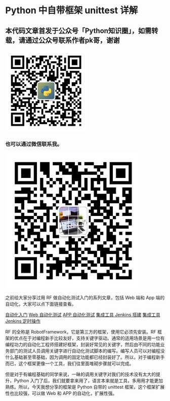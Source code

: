 # Python 中自带框架 unittest 详解

## 本代码文章首发于公众号「Python知识圈」，如需转载，请通过公众号联系作者pk哥，谢谢

![公众号](https://github.com/Brucepk/pk.github.io/blob/master/gzh.jpg)

### 也可以通过微信联系我。

![微信](https://github.com/Brucepk/pk.github.io/blob/master/pkwx.jpg)

之前给大家分享过用 RF 做自动化测试入门的系列文章，包括 Web 端和 App 端的自动化，大家可以点下面链接查看。

[自动化入门](https://mp.weixin.qq.com/s?__biz=MzU4NjUxMDk5Mg==&mid=2247484684&idx=1&sn=96d20a638faefa928d581e4e4609d781&chksm=fdfb62f3ca8cebe5fac62fc74f4a9818f1fb2ee27a95706b0afabb89ee6b6d56bf69fe5b8cfa&token=1313071969&lang=zh_CN#rd)
[Web 自动化测试](https://mp.weixin.qq.com/s?__biz=MzU4NjUxMDk5Mg==&mid=2247484702&idx=1&sn=ac18a91197a06587ea7cccab1203da86&chksm=fdfb62e1ca8cebf7c2b61f3258f3b0f0a4e15368d357db5d38423678133d2bf19dd988b095f1&token=1313071969&lang=zh_CN#rd)
[APP 自动化测试](https://mp.weixin.qq.com/s?__biz=MzU4NjUxMDk5Mg==&mid=2247484718&idx=1&sn=d4b6179ff1310b2271e15e68b9696e45&chksm=fdfb62d1ca8cebc741530ff7b99b58f4895e406f946b7e6fd75817d75527a4073c1b41821e34&token=1313071969&lang=zh_CN#rd)
[集成工具 Jenkins 搭建](https://mp.weixin.qq.com/s?__biz=MzU4NjUxMDk5Mg==&mid=2247484740&idx=1&sn=e83c346aa622c3cc94e618cf82990ed3&chksm=fdfb62bbca8cebaddf98d921527a88d31dfb8626b49e2883188e7ea0c6fbc199dd6c74438d7f&token=1313071969&lang=zh_CN#rd)
[集成工具 Jenkins 定时操作](https://mp.weixin.qq.com/s?__biz=MzU4NjUxMDk5Mg==&mid=2247484762&idx=1&sn=ceb4933c7f37b1df966e8e42112f0d59&chksm=fdfb62a5ca8cebb36c5141d29174fb6479f83d16b4422535265f3c30f598124d607a5c67c419&token=1313071969&lang=zh_CN#rd)

RF 的全称是 RobotFramework，它是第三方的框架，使用它必须先安装。RF 框架的优点在于对编程新手比较友好，支持关键字驱动。通常的适用场景是用一位有编程功力的自动化工程师搭建好框架，封装好常见的关键字，然后由不同的功能业务部门的测试人员调用关键字进行自动化测试脚本的编写。编写人员可以对编程没什么基础甚至零基础，因为调用的固定功能都已经封装好了。所以，对于编程新手而已，这个框架更像一个工具，我们往里面堆砌步骤就可以完成。

但是对于有编程基础的同学来说，一昧的调用关键字对我们的技术没有太大的提升，Python 入门了后，我们就要拿来用了，语言本来就是工具，多用用才能更加熟练。所以，今天我想分享的框架是 Python 自带的 unittest 框架，这个框架扩展性也比较强，可以做 Web 和 APP 的自动化，扩展性强。

